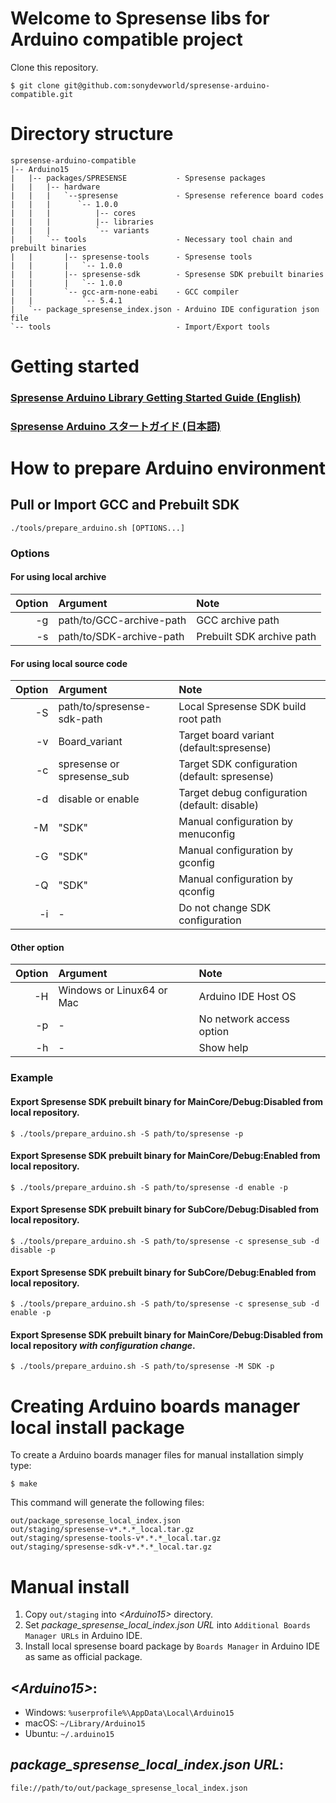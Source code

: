 # Welcome to Spresense libs for Arduino compatible project

Clone this repository.

```
$ git clone git@github.com:sonydevworld/spresense-arduino-compatible.git
```

# Directory structure

```
spresense-arduino-compatible
|-- Arduino15
|   |-- packages/SPRESENSE           - Spresense packages
|   |   |-- hardware
|   |   |   `--spresense             - Spresense reference board codes
|   |   |      `-- 1.0.0
|   |   |          |-- cores
|   |   |          |-- libraries
|   |   |          `-- variants
|   |   `-- tools                    - Necessary tool chain and prebuilt binaries
|   |       |-- spresense-tools      - Spresense tools
|   |       |   `-- 1.0.0
|   |       |-- spresense-sdk        - Spresense SDK prebuilt binaries
|   |       |   `-- 1.0.0
|   |       `-- gcc-arm-none-eabi    - GCC compiler
|   |           `-- 5.4.1
|   `-- package_spresense_index.json - Arduino IDE configuration json file
`-- tools                            - Import/Export tools
```

# Getting started
### [Spresense Arduino Library Getting Started Guide (English)](https://developer.sony.com/develop/spresense/docs/arduino_set_up_en.html)

### [Spresense Arduino スタートガイド (日本語)](https://developer.sony.com/develop/spresense/docs/arduino_set_up_ja.html)

# How to prepare Arduino environment
## Pull or Import GCC and Prebuilt SDK

```
./tools/prepare_arduino.sh [OPTIONS...]
```

### Options

#### For using local archive

| Option | Argument                          | Note                                           |
|-------:|:----------------------------------|:-----------------------------------------------|
| -g     | path/to/GCC-archive-path          | GCC archive path                               |
| -s     | path/to/SDK-archive-path          | Prebuilt SDK archive path                      |

#### For using local source code

| Option | Argument                          | Note                                           |
|-------:|:----------------------------------|:-----------------------------------------------|
| -S     | path/to/spresense-sdk-path        | Local Spresense SDK build root path            |
| -v     | Board_variant                     | Target board variant (default:spresense)       |
| -c     | spresense or spresense_sub        | Target SDK configuration (default: spresense)  |
| -d     | disable or enable                 | Target debug configuration (default: disable)  |
| -M     | "SDK"                             | Manual configuration by menuconfig             |
| -G     | "SDK"                             | Manual configuration by gconfig                |
| -Q     | "SDK"                             | Manual configuration by qconfig                |
| -i     | -                                 | Do not change SDK configuration                |

#### Other option

| Option | Argument                          | Note                                           |
|-------:|:----------------------------------|:-----------------------------------------------|
| -H     | Windows or Linux64 or Mac         | Arduino IDE Host OS                            |
| -p     | -                                 | No network access option                       |
| -h     | -                                 | Show help                                      |

### Example

#### Export Spresense SDK prebuilt binary for MainCore/Debug:Disabled from local repository.

```
$ ./tools/prepare_arduino.sh -S path/to/spresense -p
```

#### Export Spresense SDK prebuilt binary for MainCore/Debug:Enabled from local repository.

```
$ ./tools/prepare_arduino.sh -S path/to/spresense -d enable -p
```

#### Export Spresense SDK prebuilt binary for SubCore/Debug:Disabled from local repository.

```
$ ./tools/prepare_arduino.sh -S path/to/spresense -c spresense_sub -d disable -p
```

#### Export Spresense SDK prebuilt binary for SubCore/Debug:Enabled from local repository.

```
$ ./tools/prepare_arduino.sh -S path/to/spresense -c spresense_sub -d enable -p
```

#### Export Spresense SDK prebuilt binary for MainCore/Debug:Disabled from local repository *with configuration change*.

```
$ ./tools/prepare_arduino.sh -S path/to/spresense -M SDK -p
```

# Creating Arduino boards manager local install package

To create a Arduino boards manager files for manual installation simply type:

```
$ make
```

This command will generate the following files:

```
out/package_spresense_local_index.json
out/staging/spresense-v*.*.*_local.tar.gz
out/staging/spresense-tools-v*.*.*_local.tar.gz
out/staging/spresense-sdk-v*.*.*_local.tar.gz
```

# Manual install

1. Copy `out/staging` into *\<Arduino15\>* directory.
2. Set *package_spresense_local_index.json URL* into `Additional Boards Manager URLs` in Arduino IDE.
3. Install local spresense board package by `Boards Manager` in Arduino IDE as same as official package. 

## *\<Arduino15\>*:
* Windows: `%userprofile%\AppData\Local\Arduino15`
* macOS: `~/Library/Arduino15`
* Ubuntu: `~/.arduino15`

## *package_spresense_local_index.json URL*:
`file://path/to/out/package_spresense_local_index.json`